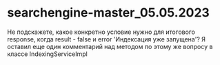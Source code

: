 # searchengine-master_05.05.2023
Не подскажете, какое конкретно условие нужно для итогового response, когда result - false и error 'Индексация уже запущена'? 
Я оставил еще один комментарий над методом по этому же вопросу в классе IndexingServiceImpl 
